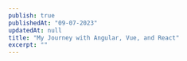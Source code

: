 ```yaml
---
publish: true
publishedAt: "09-07-2023"
updatedAt: null
title: "My Journey with Angular, Vue, and React"
excerpt: ""
---
```


